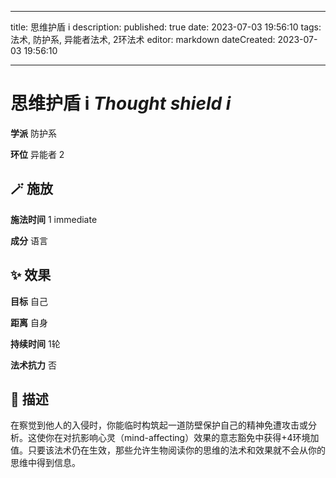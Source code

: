 
---
title: 思维护盾 i
description: 
published: true
date: 2023-07-03 19:56:10
tags: 法术, 防护系, 异能者法术, 2环法术
editor: markdown
dateCreated: 2023-07-03 19:56:10

---

# **思维护盾 i** *Thought shield i*

**学派** 防护系 

**环位** 异能者 2

## 🪄 施放

**施法时间** 1 immediate

**成分** 语言

## ✨ 效果 

**目标** 自己 

**距离** 自身  

**持续时间** 1轮 

**法术抗力** 否

## 📖 描述

在察觉到他人的入侵时，你能临时构筑起一道防壁保护自己的精神免遭攻击或分析。这使你在对抗影响心灵（mind-affecting）效果的意志豁免中获得+4环境加值。只要该法术仍在生效，那些允许生物阅读你的思维的法术和效果就不会从你的思维中得到信息。
    